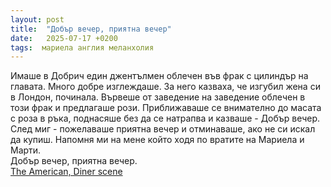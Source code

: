 ```yaml
---
layout: post
title:  "Добър вечер, приятна вечер"
date:   2025-07-17 +0200
tags:  мариела англия меланхолия
---
```

Имаше в Добрич един джентълмен облечен във фрак с цилиндър на главата. 
Много добре изглеждаше. За него казваха, че изгубил жена си в Лондон, починала. 
Вървеше от заведение на заведение облечен в този фрак и предлагаше рози. 
Приближаваше се внимателно до масата с роза в ръка, поднасяше без да се натрапва и казваше - Добър вечер.
След миг - пожелаваше приятна вечер и отминаваше, ако не си искал да купиш.
Напомня ми на мене който ходя по вратите на Мариела и Марти.  
Добър вечер, приятна вечер.  
[The American, Diner scene](https://youtu.be/gSEWJFkDM0M?si=DWMqVV6hXXYmwHbm)

